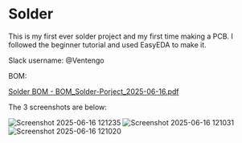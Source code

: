 # Solder
This is my first ever solder project and my first time making a PCB. I followed the beginner tutorial and used EasyEDA to make it.

Slack username: @Ventengo

BOM:

[Solder BOM - BOM_Solder-Porject_2025-06-16.pdf](https://github.com/user-attachments/files/20760880/Solder.BOM.-.BOM_Solder-Porject_2025-06-16.pdf)




The 3 screenshots are below:

![Screenshot 2025-06-16 121235](https://github.com/user-attachments/assets/2610dbec-97f4-4dbd-8ac4-6fd876506330)
![Screenshot 2025-06-16 121031](https://github.com/user-attachments/assets/ff0c77a8-db12-48db-9f2a-59882f9764dc)
![Screenshot 2025-06-16 121020](https://github.com/user-attachments/assets/319f1833-5aea-4a77-9987-7528eec4cb72)


